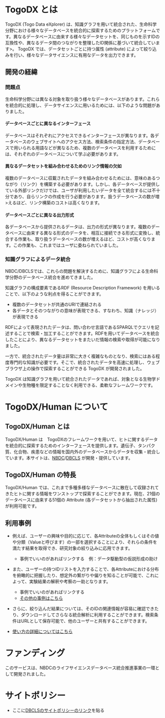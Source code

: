# TogoDX とは

TogoDX (Togo Data eXplorer) は、知識グラフを用いて統合された、生命科学分野における様々なデータベースを統合的に探索するためのプラットフォームです。異なるデータベースに由来する様々なデータセットを、同じものを示すIDの互換性や、異なるデータ間のつながりを整理したID関係に基づいて統合しています>。 TogoDX では、データセットごとに持つ属性 (attribute) によって絞り込みを行い、様々なデータサイエンスに有用なデータを出力できます。

## 開発の経緯

### 問題点

生命科学分野には異なる対象を取り扱う様々なデータベースがあります。これらを統合的に処理し、データサイエンスに用いるためには、以下のような問題がありました。

#### データベースごとに異なるインターフェース

データベースはそれぞれにアクセスできるインターフェースが異なります。各データベースのウェブサイトへのアクセス方法、検索条件の指定方法、データベースで用いられる用語などが異なるため、複数のデータベースを利用するためには、それぞれのデータベースについて学ぶ必要があります。

#### 異なるデータセットを組み合わせるためのリンク情報の欠如

複数のデータベースに収載されたデータを組み合わせるためには、意味のあるつながり（リンク）を構築する必要があります。しかし、各データベースが提供している外部リンクだけでは、ユーザが利用したいデータを全て統合するには不十分であり、自らリンクの作成を行う必要があります。扱うデータベースの数が増>えるほど、リンク構築のコストは高くなります。

#### データベースごとに異なる出力形式

各データベースから提供されるデータは、出力の形式が異なります。複数のデータベースに由来する異なる形式のデータを、相互に接続できる形式に変換し、統合する作業も、取り扱うデータベースの数が増えるほど、コストが高くなります。この作業も、これまではユーザに委ねられていました。

### 知識グラフによるデータ統合

NBDC/DBCLSでは、これらの問題を解決するために、知識グラフによる生命科学分野のデータベース統合を進めてきました。

知識グラフの構成要素であるRDF (Resource Description Framework) を用いることで、以下のような利点を得ることができます。

- 複数のデータセットが共通のURIで連結される
- 各データとそのつながりの意味が表現できる、すなわち、知識（ナレッジ）が表現できる

RDFによって表現されたデータは、問い合わせ言語であるSPARQLでクエリを記述することで検索・加工することができます。RDFを用いてデータベースを統合したことにより、異なるデータセットをまたいだ情報の検索や取得が可能になりました。

一方で、統合されたデータ量は非常に大きく複雑なものとなり、検索にはある程度専門的な知識が必要です。そこで、統合されたデータを高速に処理し、ウェブブラウザ上の操作で探索することができる TogoDX が開発されました。

TogoDX は知識グラフを用いて統合されたデータであれば、対象となる生物学ドメインや生物種を限定することなく利用できる、柔軟なフレームワークです。

# TogoDX/Human について

## TogoDX/Human とは

TogoDX/Human は　TogoDXのフレームワークを用いて、ヒトに関するデータを統合的に探索するためのインターフェースを提供します。遺伝子、タンパク質、化合物、疾患などの情報を国内外のデータベースからデータを収集・統合しています。本サイトは、[NBDC](https://biosciencedbc.jp/)/[DBCLS](https://dbcls.rois.ac.jp/) が開発・提供しています。

## TogoDX/Human の特長

TogoDX/Human では、これまで多種多様なデータベースに散在して収録されてきたヒトに関する情報をワンストップで探索することができます。現在、21個のデータベースに由来する51個の Attribute (各データセットから抽出された属性) が利用可能です。

## 利用事例

- 例えば、ユーザーの興味や目的に応じて、各Attributeの全体もしくはその値や分類（Valueと呼びます）の一部を選択することにより、それらの条件を満たす結果を取得でき、研究対象の絞り込みに応用できます。
    - 事例でいいのがあればリンクする　例：データ駆動型の仮説形成の助け
- また、ユーザーの持つIDリストを入力することで、各Attributeにおける分布を俯瞰的に把握したり、想定外の繋がりや偏りを知ることが可能で、これによって、実験結果の解釈や考察の一助となります。
    - 事例でいいのがあればリンクする
    - [その他の事例はこちら](https://)
- さらに、絞り込んだ結果については、そのIDの関連情報が容易に確認できたり、ダウンロードしてさらなる統合解析に利用することができます。検索条件はURLとして保存可能で、他のユーザーと共有することができます。

- [使い方の詳細についてはこちら](https://)

# ファンディング

このサービスは、NBDCのライフサイエンスデータベース統合推進事業の一環として開発されました。

# サイトポリシー

- ここに[DBCLSのサイトポリシーのリンク](http://dbcls.rois.ac.jp/policy.html)を貼る
